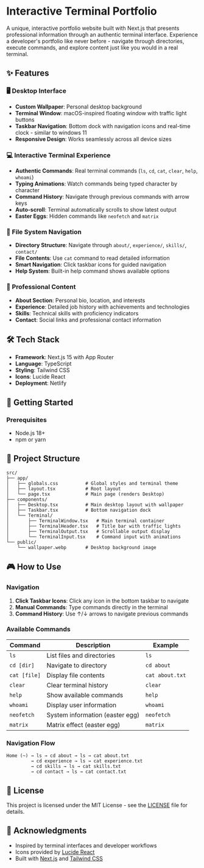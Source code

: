 # Interactive Terminal Portfolio

A unique, interactive portfolio website built with Next.js that presents professional information through an authentic terminal interface. Experience a developer's portfolio like never before - navigate through directories, execute commands, and explore content just like you would in a real terminal.

## ✨ Features

### 🖥️ Desktop Interface

-   **Custom Wallpaper**: Personal desktop background
-   **Terminal Window**: macOS-inspired floating window with traffic light buttons
-   **Taskbar Navigation**: Bottom dock with navigation icons and real-time clock - similar to windows 11
-   **Responsive Design**: Works seamlessly across all device sizes

### 💻 Interactive Terminal Experience

-   **Authentic Commands**: Real terminal commands (`ls`, `cd`, `cat`, `clear`, `help`, `whoami`)
-   **Typing Animations**: Watch commands being typed character by character
-   **Command History**: Navigate through previous commands with arrow keys
-   **Auto-scroll**: Terminal automatically scrolls to show latest output
-   **Easter Eggs**: Hidden commands like `neofetch` and `matrix`

### 📁 File System Navigation

-   **Directory Structure**: Navigate through `about/`, `experience/`, `skills/`, `contact/`
-   **File Contents**: Use `cat` command to read detailed information
-   **Smart Navigation**: Click taskbar icons for guided navigation
-   **Help System**: Built-in help command shows available options

### 🎨 Professional Content

-   **About Section**: Personal bio, location, and interests
-   **Experience**: Detailed job history with achievements and technologies
-   **Skills**: Technical skills with proficiency indicators
-   **Contact**: Social links and professional contact information

## 🛠️ Tech Stack

-   **Framework**: Next.js 15 with App Router
-   **Language**: TypeScript
-   **Styling**: Tailwind CSS
-   **Icons**: Lucide React
-   **Deployment**: Netlify

## 🚀 Getting Started

### Prerequisites

-   Node.js 18+
-   npm or yarn

## 📁 Project Structure

```
src/
├── app/
│   ├── globals.css          # Global styles and terminal theme
│   ├── layout.tsx           # Root layout
│   └── page.tsx             # Main page (renders Desktop)
├── components/
│   ├── Desktop.tsx          # Main desktop layout with wallpaper
│   ├── Taskbar.tsx          # Bottom navigation dock
│   └── Terminal/
│       ├── TerminalWindow.tsx   # Main terminal container
│       ├── TerminalHeader.tsx   # Title bar with traffic lights
│       ├── TerminalOutput.tsx   # Scrollable output display
│       └── TerminalInput.tsx    # Command input with animations
└── public/
    └── wallpaper.webp       # Desktop background image
```

## 🎮 How to Use

### Navigation

1. **Click Taskbar Icons**: Click any icon in the bottom taskbar to navigate
2. **Manual Commands**: Type commands directly in the terminal
3. **Command History**: Use ↑/↓ arrows to navigate previous commands

### Available Commands

| Command      | Description                     | Example         |
| ------------ | ------------------------------- | --------------- |
| `ls`         | List files and directories      | `ls`            |
| `cd [dir]`   | Navigate to directory           | `cd about`      |
| `cat [file]` | Display file contents           | `cat about.txt` |
| `clear`      | Clear terminal history          | `clear`         |
| `help`       | Show available commands         | `help`          |
| `whoami`     | Display user information        | `whoami`        |
| `neofetch`   | System information (easter egg) | `neofetch`      |
| `matrix`     | Matrix effect (easter egg)      | `matrix`        |

### Navigation Flow

```
Home (~) → ls → cd about → ls → cat about.txt
         → cd experience → ls → cat experience.txt
         → cd skills → ls → cat skills.txt
         → cd contact → ls → cat contact.txt
```

## 📝 License

This project is licensed under the MIT License - see the [LICENSE](LICENSE) file for details.

## 🙏 Acknowledgments

-   Inspired by terminal interfaces and developer workflows
-   Icons provided by [Lucide React](https://lucide.dev/)
-   Built with [Next.js](https://nextjs.org/) and [Tailwind CSS](https://tailwindcss.com/)
